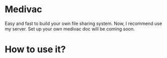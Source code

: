# Medivac
Easy and fast to build your own file sharing system.
Now, I recommend use my server. Set up your own medivac doc will be coming soon.

# How to use it?



